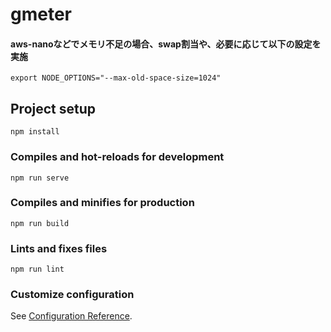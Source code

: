 # gmeter

#### aws-nanoなどでメモリ不足の場合、swap割当や、必要に応じて以下の設定を実施
```
export NODE_OPTIONS="--max-old-space-size=1024"
```

## Project setup
```
npm install
```

### Compiles and hot-reloads for development
```
npm run serve
```

### Compiles and minifies for production
```
npm run build
```

### Lints and fixes files
```
npm run lint
```

### Customize configuration
See [Configuration Reference](https://cli.vuejs.org/config/).
